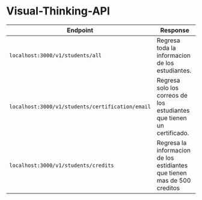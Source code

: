 # Visual-Thinking-API

|Endpoint                                         | Response                                                                 |
|-------------------------------------------------|--------------------------------------------------------------------------|
| `localhost:3000/v1/students/all`                | Regresa toda la informacion de los estudiantes.                          |
| `localhost:3000/v1/students/certification/email`| Regresa solo los correos de los estudiantes que tienen un certificado.   |
| `localhost:3000/v1/students/credits`            | Regresa la informacion de los estidiantes que tienen mas de 500 creditos |                       
